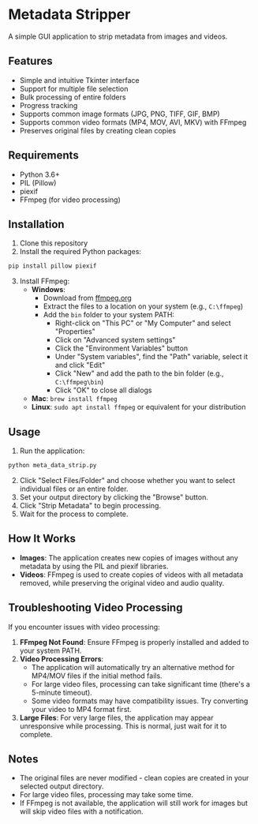 # Metadata Stripper

A simple GUI application to strip metadata from images and videos.

## Features

- Simple and intuitive Tkinter interface
- Support for multiple file selection
- Bulk processing of entire folders
- Progress tracking
- Supports common image formats (JPG, PNG, TIFF, GIF, BMP)
- Supports common video formats (MP4, MOV, AVI, MKV) with FFmpeg
- Preserves original files by creating clean copies

## Requirements

- Python 3.6+
- PIL (Pillow)
- piexif
- FFmpeg (for video processing)

## Installation

1. Clone this repository
2. Install the required Python packages:

```bash
pip install pillow piexif
```

3. Install FFmpeg:
   - **Windows**: 
     - Download from [ffmpeg.org](https://ffmpeg.org/download.html)
     - Extract the files to a location on your system (e.g., `C:\ffmpeg`)
     - Add the `bin` folder to your system PATH:
       - Right-click on "This PC" or "My Computer" and select "Properties"
       - Click on "Advanced system settings"
       - Click the "Environment Variables" button
       - Under "System variables", find the "Path" variable, select it and click "Edit"
       - Click "New" and add the path to the bin folder (e.g., `C:\ffmpeg\bin`)
       - Click "OK" to close all dialogs
   - **Mac**: `brew install ffmpeg`
   - **Linux**: `sudo apt install ffmpeg` or equivalent for your distribution

## Usage

1. Run the application:

```bash
python meta_data_strip.py
```

2. Click "Select Files/Folder" and choose whether you want to select individual files or an entire folder.
3. Set your output directory by clicking the "Browse" button.
4. Click "Strip Metadata" to begin processing.
5. Wait for the process to complete.

## How It Works

- **Images**: The application creates new copies of images without any metadata by using the PIL and piexif libraries.
- **Videos**: FFmpeg is used to create copies of videos with all metadata removed, while preserving the original video and audio quality.

## Troubleshooting Video Processing

If you encounter issues with video processing:

1. **FFmpeg Not Found**: Ensure FFmpeg is properly installed and added to your system PATH.
2. **Video Processing Errors**:
   - The application will automatically try an alternative method for MP4/MOV files if the initial method fails.
   - For large video files, processing can take significant time (there's a 5-minute timeout).
   - Some video formats may have compatibility issues. Try converting your video to MP4 format first.
3. **Large Files**: For very large files, the application may appear unresponsive while processing. This is normal, just wait for it to complete.

## Notes

- The original files are never modified - clean copies are created in your selected output directory.
- For large video files, processing may take some time.
- If FFmpeg is not available, the application will still work for images but will skip video files with a notification. 